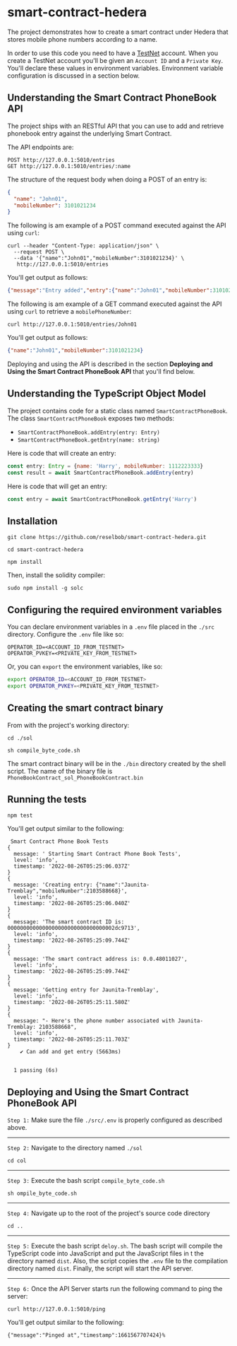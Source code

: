 # smart-contract-hedera
The project demonstrates how to create a smart contract under Hedera that stores mobile phone numbers according to a name.

In order to use this code you need to have a [TestNet](https://docs.hedera.com/guides/testnet) account. When you create a TestNet account you'll be given an `Account ID` and a `Private Key`. You'll 
declare these values in environment variables. Environment variable configuration is discussed in a section below.

## Understanding the Smart Contract PhoneBook API

The project ships with an RESTful API that you can use to add and retrieve phonebook entry against the underlying Smart Contract.

The API endpoints are:

```
POST http://127.0.0.1:5010/entries
GET http://127.0.0.1:5010/entries/:name
```

The structure of the request body when doing a POST of an entry is:

```JSON
{
  "name": "John01",
  "mobileNumber": 3101021234
}

```

The following is am example of a POST command executed against the API using `curl`:

```
curl --header "Content-Type: application/json" \
  --request POST \
  --data '{"name":"John01","mobileNumber":3101021234}' \
   http://127.0.0.1:5010/entries
```

You'll get output as follows:

```JSON
{"message":"Entry added","entry":{"name":"John01","mobileNumber":3101021234}}
```

The following is am example of a GET command executed against the API using `curl` to retrieve a `mobilePhoneNumber`:

```
curl http://127.0.0.1:5010/entries/John01
```

You'll get output as follows:

```JSON
{"name":"John01","mobileNumber":3101021234}
```


Deploying and using the API is described in the section **Deploying and Using the Smart Contract PhoneBook API** that you'll find below.

## Understanding the TypeScript Object Model

The project contains code for a static class named `SmartContractPhoneBook`. The class `SmartContractPhoneBook` exposes two methods:

* `SmartContractPhoneBook.addEntry(entry: Entry)`
* `SmartContractPhoneBook.getEntry(name: string)`

Here is code that will create an entry:

```javascript
const entry: Entry = {name: 'Harry', mobileNumber: 1112223333}
const result = await SmartContractPhoneBook.addEntry(entry)
```

Here is code that will get an entry:

```javascript
const entry = await SmartContractPhoneBook.getEntry('Harry')
```

## Installation

`git clone https://github.com/reselbob/smart-contract-hedera.git`

`cd smart-contract-hedera`

`npm install`

Then, install the solidity compiler:

`sudo npm install -g solc`


## Configuring the required environment variables

You can declare environment variables in a `.env` file placed in the `./src` directory. Configure the `.env` file like so:

```
OPERATOR_ID=<ACCOUNT_ID_FROM_TESTNET>
OPERATOR_PVKEY=<PRIVATE_KEY_FROM_TESTNET>
```

Or, you can `export` the environment variables, like so:

```bash
export OPERATOR_ID=<ACCOUNT_ID_FROM_TESTNET>
export OPERATOR_PVKEY=<PRIVATE_KEY_FROM_TESTNET>

```

## Creating the smart contract binary

From with the project's working directory:

```
cd ./sol

sh compile_byte_code.sh
```

The smart contract binary will be in the `./bin` directory created by the shell script. The name of the binary file is 
`PhoneBookContract_sol_PhoneBookContract.bin`

## Running the tests

`npm test`

You'll get output similar to the following:

```
 Smart Contract Phone Book Tests
{
  message: ' Starting Smart Contract Phone Book Tests',
  level: 'info',
  timestamp: '2022-08-26T05:25:06.037Z'
}
{
  message: 'Creating entry: {"name":"Jaunita-Tremblay","mobileNumber":2103588668}',
  level: 'info',
  timestamp: '2022-08-26T05:25:06.040Z'
}
{
  message: 'The smart contract ID is: 0000000000000000000000000000000002dc9713',
  level: 'info',
  timestamp: '2022-08-26T05:25:09.744Z'
}
{
  message: 'The smart contract address is: 0.0.48011027',
  level: 'info',
  timestamp: '2022-08-26T05:25:09.744Z'
}
{
  message: 'Getting entry for Jaunita-Tremblay',
  level: 'info',
  timestamp: '2022-08-26T05:25:11.580Z'
}
{
  message: "- Here's the phone number associated with Jaunita-Tremblay: 2103588668",
  level: 'info',
  timestamp: '2022-08-26T05:25:11.703Z'
}
    ✔ Can add and get entry (5663ms)


  1 passing (6s)

```

## Deploying and Using the Smart Contract PhoneBook API

`Step 1:` Make sure the file `./src/.env` is properly configured as described above.

---

`Step 2:` Navigate to the directory named `./sol` 

```
cd col
```

---

`Step 3:` Execute the bash script `compile_byte_code.sh`

```
sh ompile_byte_code.sh

```

---

`Step 4:` Navigate up to the root of the project's source code directory

```
cd ..
```

---

`Step 5:` Execute the bash script `deloy.sh`. The bash script will compile the TypeScript code into JavaScript and put the JavaScript files in t
the directory named `dist`. Also, the script copies the `.env` file to the compilation directory named `dist`. Finally, the script
will start the API server.

---

`Step 6:` Once the API Server starts run the following command to ping the server:

```
curl http://127.0.0.1:5010/ping
```

You'll get output similar to the following:

`{"message":"Pinged at","timestamp":1661567707424}%`





